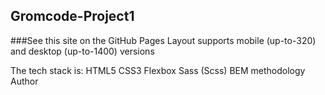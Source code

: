 ## Gromcode-Project1
###See this site on the GitHub Pages
Layout supports mobile (up-to-320) and desktop (up-to-1400) versions

The tech stack is:
HTML5
CSS3
Flexbox
Sass (Scss)
BEM methodology
Author
